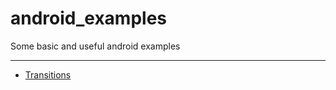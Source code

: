 # android_examples
Some basic and useful android examples

---------------------------------------
- [Transitions](https://github.com/george-sp/android_examples/tree/master/basic_transition_example)
